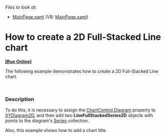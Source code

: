 <!-- default file list -->
*Files to look at*:

* [MainPage.xaml](./CS/LineFullStackedChart/MainPage.xaml) (VB: [MainPage.xaml](./VB/LineFullStackedChart/MainPage.xaml))
<!-- default file list end -->
# How to create a 2D Full-Stacked Line chart
<!-- run online -->
**[[Run Online]](https://codecentral.devexpress.com/e3695)**
<!-- run online end -->


<p>The following example demonstrates how to create a 2D Full-Stacked Line chart.</p><br />



<h3>Description</h3>

<p>To do this, it is necessary to assign the <a href="http://help.devexpress.com/#Silverlight/DevExpressXpfChartsChartControl_Diagramtopic"><u>ChartControl.Diagram</u></a> property to <a href="http://help.devexpress.com/#Silverlight/clsDevExpressXpfChartsXYDiagram2Dtopic"><u>XYDiagram2D</u></a>, and then add two <strong>LineFullStackedSeries2D</strong> objects with points to the diagram&#39;s <a href="http://help.devexpress.com/#Silverlight/DevExpressXpfChartsDiagram_Seriestopic"><u>Series</u></a> collection. </p><p>Also, this example shows how to add a chart title.</p><br />


<br/>


